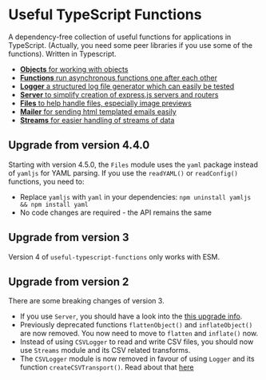 # Useful TypeScript Functions

A dependency-free collection of useful functions for applications in TypeScript. (Actually, you need some peer libraries if you use some of the functions). Written in Typescript.

- [**Objects** for working with objects](src/Objects.md)
- [**Functions** run asynchronous functions one after each other](src/Functions.md)
- [**Logger** a structured log file generator which can easily be tested](src/Logger.md)
- [**Server** to simplify creation of express.js servers and routers](src/Server.md)
- [**Files** to help handle files, especially image previews](src/Files.md)
- [**Mailer** for sending html templated emails easily](src/Mailer.md)
- [**Streams** for easier handling of streams of data](src/Streams.md)

## Upgrade from version 4.4.0

Starting with version 4.5.0, the `Files` module uses the `yaml` package instead of `yamljs` for YAML parsing. If you use the `readYAML()` or `readConfig()` functions, you need to:

- Replace `yamljs` with `yaml` in your dependencies: `npm uninstall yamljs && npm install yaml`
- No code changes are required - the API remains the same

## Upgrade from version 3

Version 4 of `useful-typescript-functions` only works with ESM.

## Upgrade from version 2

There are some breaking changes of version 3.

- If you use `Server`, you should have a look into the [this upgrade info](src/Server.md#upgrading-from-version-2).
- Previously deprecated functions `flattenObject()` and `inflateObject()` are now removed. You now need to move to `flatten` and `inflate()` now.
- Instead of using `CSVLogger` to read and write CSV files, you should now use `Streams` module and its CSV related transforms.
- The `CSVLogger` module is now removed in favour of using `Logger` and its function `createCSVTransport()`. Read about that [here](src/Logger.md#set-an-alternative-transport-with-settransport)
